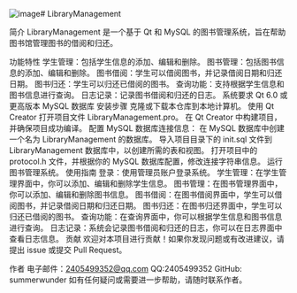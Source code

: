 ![image](https://github.com/summerwunder/LibraryManagement/assets/134956419/0686e4ea-29b0-4132-acf3-22000177bd3c)# LibraryManagement

简介
LibraryManagement 是一个基于 Qt 和 MySQL 的图书管理系统，旨在帮助图书馆管理图书的借阅和归还。

功能特性
学生管理：包括学生信息的添加、编辑和删除。
图书管理：包括图书信息的添加、编辑和删除。
图书借阅：学生可以借阅图书，并记录借阅日期和归还日期。
图书归还：学生可以归还已借阅的图书。
查询功能：支持根据学生信息和图书信息进行查询。
日志记录：记录图书借阅和归还的日志。
系统要求
Qt 6.0 或更高版本
MySQL 数据库
安装步骤
克隆或下载本仓库到本地计算机。
使用 Qt Creator 打开项目文件 LibraryManagement.pro。
在 Qt Creator 中构建项目，并确保项目成功编译。
配置 MySQL 数据库连接信息：
在 MySQL 数据库中创建一个名为 LibraryManagement 的数据库。
导入项目目录下的 init.sql 文件到 LibraryManagement 数据库中，以创建所需的表和视图。
打开项目中的 protocol.h 文件，并根据你的 MySQL 数据库配置，修改连接字符串信息。
运行图书管理系统。
使用指南
登录：使用管理员账户登录系统。
学生管理：在学生管理界面中，你可以添加、编辑和删除学生信息。
图书管理：在图书管理界面中，你可以添加、编辑和删除图书信息。
图书借阅：在图书借阅界面中，学生可以借阅图书，并记录借阅日期和归还日期。
图书归还：在图书归还界面中，学生可以归还已借阅的图书。
查询功能：在查询界面中，你可以根据学生信息和图书信息进行查询。
日志记录：系统会记录图书借阅和归还的日志，你可以在日志界面中查看日志信息。
贡献
欢迎对本项目进行贡献！如果你发现问题或有改进建议，请提出 issue 或提交 Pull Request。

作者
电子邮件：2405499352@qq.com
QQ:2405499352
GitHub: summerwunder
如有任何疑问或需要进一步帮助，请随时联系作者。
